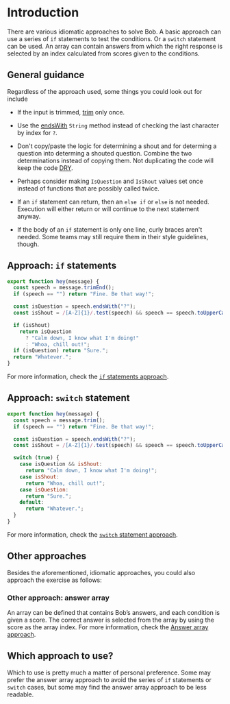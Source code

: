 # Introduction

There are various idiomatic approaches to solve Bob.
A basic approach can use a series of `if` statements to test the conditions.
Or a `switch` statement can be used.
An array can contain answers from which the right response is selected by an index calculated from scores given to the conditions.

## General guidance

Regardless of the approach used, some things you could look out for include

- If the input is trimmed, [trim][trim] only once.

- Use the [endsWith][endswith] `String` method instead of checking the last character by index for `?`.

- Don't copy/paste the logic for determining a shout and for determing a question into determing a shouted question.
  Combine the two determinations instead of copying them.
  Not duplicating the code will keep the code [DRY][dry].

- Perhaps consider making `IsQuestion` and `IsShout` values set once instead of functions that are possibly called twice.

- If an `if` statement can return, then an `else if` or `else` is not needed.
  Execution will either return or will continue to the next statement anyway.

- If the body of an `if` statement is only one line, curly braces aren't needed.
  Some teams may still require them in their style guidelines, though.

## Approach: `if` statements


```javascript
export function hey(message) {
  const speech = message.trimEnd();
  if (speech == "") return "Fine. Be that way!";

  const isQuestion = speech.endsWith("?");
  const isShout = /[A-Z]{1}/.test(speech) && speech == speech.toUpperCase();

  if (isShout)
    return isQuestion
      ? "Calm down, I know what I'm doing!"
      : "Whoa, chill out!";
  if (isQuestion) return "Sure.";
  return "Whatever.";
}
```

For more information, check the [`if` statements approach][approach-if].

## Approach: `switch` statement

```javascript
export function hey(message) {
  const speech = message.trim();
  if (speech == "") return "Fine. Be that way!";

  const isQuestion = speech.endsWith("?");
  const isShout = /[A-Z]{1}/.test(speech) && speech == speech.toUpperCase();

  switch (true) {
    case isQuestion && isShout:
      return "Calm down, I know what I'm doing!";
    case isShout:
      return "Whoa, chill out!";
    case isQuestion:
      return "Sure.";
    default:
      return "Whatever.";
  }
}
```

For more information, check the [`switch` statement approach][approach-switch].

## Other approaches

Besides the aforementioned, idiomatic approaches, you could also approach the exercise as follows:

### Other approach: answer array

An array can be defined that contains Bob’s answers, and each condition is given a score.
The correct answer is selected from the array by using the score as the array index.
For more information, check the [Answer array approach][approach-answer-array].

## Which approach to use?

Which to use is pretty much a matter of personal preference.
Some may prefer the answer array approach to avoid the series of `if` statements or `switch` cases,
but some may find the answer array approach to be less readable.

[trim]: https://developer.mozilla.org/en-US/docs/Web/JavaScript/Reference/Global_Objects/String/trim
[endswith]: https://developer.mozilla.org/en-US/docs/Web/JavaScript/Reference/Global_Objects/String/endsWith
[dry]: https://en.wikipedia.org/wiki/Don%27t_repeat_yourself
[approach-if]: https://exercism.org/tracks/javascript/exercises/bob/approaches/if-staements
[approach-switch]: https://exercism.org/tracks/javascript/exercises/bob/approaches/switch-statement
[approach-answer-array]: https://exercism.org/tracks/javascript/exercises/bob/approaches/answer-array
